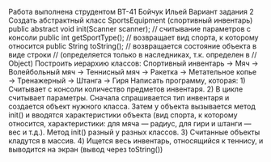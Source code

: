 Работа выполнена струдентом ВТ-41 Бойчук Ильей
Вариант задания 2
Создать абстрактный класс SportsEquipment (спортивный инвентарь)
public abstract void init(Scanner scanner);     // считывание параметров с консоли
public int getSportType();                      // возвращает вид спорта, к которому относится
public String toString();                       // возвращается состояние объекта в виде строки
                                                // (определяется только в наследниках, т.к. определен в // Object)
Построить иерархию классов:
    Спортивный инвентарь → Мяч → Волейбольный мяч → Теннисный мяч → Ракетка → Метательное копье → Тренажерный → Штанга → Гиря
Написать программу, которая:
    1) Считывает с консоли количество предметов инвентаря.
    2) В цикле считывает параметры. Сначала спрашивается тип инвентаря и создается объект нужного класса.
        Затем у объекта вызывается метод init() и вводятся характеристики объекта
            (вид спорта, к которому относится, характеристики: для мяча — радиус, для гири и штанги — вес и т.д.).
                Метод init() разный у разных классов.
    3) Считанные объекты кладутся в массив.
    4) Ищется весь инвентарь, относящийся к теннису, и выводится на экран (вывод через toString())
